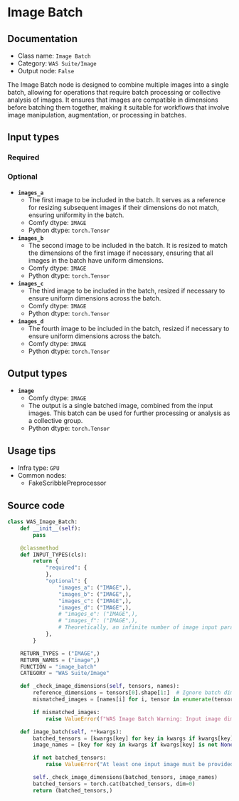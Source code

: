 # Image Batch
## Documentation
- Class name: `Image Batch`
- Category: `WAS Suite/Image`
- Output node: `False`

The Image Batch node is designed to combine multiple images into a single batch, allowing for operations that require batch processing or collective analysis of images. It ensures that images are compatible in dimensions before batching them together, making it suitable for workflows that involve image manipulation, augmentation, or processing in batches.
## Input types
### Required
### Optional
- **`images_a`**
    - The first image to be included in the batch. It serves as a reference for resizing subsequent images if their dimensions do not match, ensuring uniformity in the batch.
    - Comfy dtype: `IMAGE`
    - Python dtype: `torch.Tensor`
- **`images_b`**
    - The second image to be included in the batch. It is resized to match the dimensions of the first image if necessary, ensuring that all images in the batch have uniform dimensions.
    - Comfy dtype: `IMAGE`
    - Python dtype: `torch.Tensor`
- **`images_c`**
    - The third image to be included in the batch, resized if necessary to ensure uniform dimensions across the batch.
    - Comfy dtype: `IMAGE`
    - Python dtype: `torch.Tensor`
- **`images_d`**
    - The fourth image to be included in the batch, resized if necessary to ensure uniform dimensions across the batch.
    - Comfy dtype: `IMAGE`
    - Python dtype: `torch.Tensor`
## Output types
- **`image`**
    - Comfy dtype: `IMAGE`
    - The output is a single batched image, combined from the input images. This batch can be used for further processing or analysis as a collective group.
    - Python dtype: `torch.Tensor`
## Usage tips
- Infra type: `GPU`
- Common nodes:
    - FakeScribblePreprocessor



## Source code
```python
class WAS_Image_Batch:
    def __init__(self):
        pass

    @classmethod
    def INPUT_TYPES(cls):
        return {
            "required": {
            },
            "optional": {
                "images_a": ("IMAGE",),
                "images_b": ("IMAGE",),
                "images_c": ("IMAGE",),
                "images_d": ("IMAGE",),
                # "images_e": ("IMAGE",),
                # "images_f": ("IMAGE",),
                # Theoretically, an infinite number of image input parameters can be added.
            },
        }

    RETURN_TYPES = ("IMAGE",)
    RETURN_NAMES = ("image",)
    FUNCTION = "image_batch"
    CATEGORY = "WAS Suite/Image"

    def _check_image_dimensions(self, tensors, names):
        reference_dimensions = tensors[0].shape[1:]  # Ignore batch dimension
        mismatched_images = [names[i] for i, tensor in enumerate(tensors) if tensor.shape[1:] != reference_dimensions]

        if mismatched_images:
            raise ValueError(f"WAS Image Batch Warning: Input image dimensions do not match for images: {mismatched_images}")

    def image_batch(self, **kwargs):
        batched_tensors = [kwargs[key] for key in kwargs if kwargs[key] is not None]
        image_names = [key for key in kwargs if kwargs[key] is not None]

        if not batched_tensors:
            raise ValueError("At least one input image must be provided.")

        self._check_image_dimensions(batched_tensors, image_names)
        batched_tensors = torch.cat(batched_tensors, dim=0)
        return (batched_tensors,)

```
